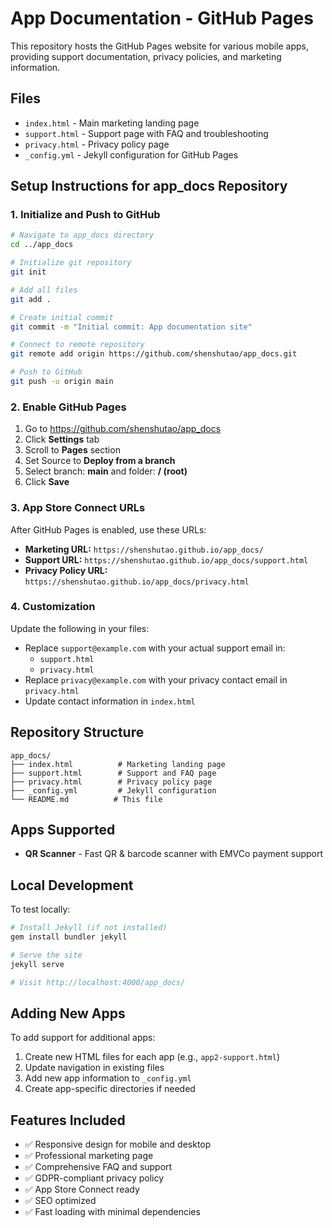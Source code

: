 # App Documentation - GitHub Pages

This repository hosts the GitHub Pages website for various mobile apps, providing support documentation, privacy policies, and marketing information.

## Files

- `index.html` - Main marketing landing page
- `support.html` - Support page with FAQ and troubleshooting
- `privacy.html` - Privacy policy page
- `_config.yml` - Jekyll configuration for GitHub Pages

## Setup Instructions for app_docs Repository

### 1. Initialize and Push to GitHub

```bash
# Navigate to app_docs directory
cd ../app_docs

# Initialize git repository
git init

# Add all files
git add .

# Create initial commit
git commit -m "Initial commit: App documentation site"

# Connect to remote repository
git remote add origin https://github.com/shenshutao/app_docs.git

# Push to GitHub
git push -u origin main
```

### 2. Enable GitHub Pages

1. Go to https://github.com/shenshutao/app_docs
2. Click **Settings** tab
3. Scroll to **Pages** section
4. Set Source to **Deploy from a branch**
5. Select branch: **main** and folder: **/ (root)**
6. Click **Save**

### 3. App Store Connect URLs

After GitHub Pages is enabled, use these URLs:

- **Marketing URL:** `https://shenshutao.github.io/app_docs/`
- **Support URL:** `https://shenshutao.github.io/app_docs/support.html`
- **Privacy Policy URL:** `https://shenshutao.github.io/app_docs/privacy.html`

### 4. Customization

Update the following in your files:

- Replace `support@example.com` with your actual support email in:
  - `support.html`
  - `privacy.html`
- Replace `privacy@example.com` with your privacy contact email in `privacy.html`
- Update contact information in `index.html`

## Repository Structure

```
app_docs/
├── index.html          # Marketing landing page
├── support.html        # Support and FAQ page
├── privacy.html        # Privacy policy page
├── _config.yml         # Jekyll configuration
└── README.md          # This file
```

## Apps Supported

- **QR Scanner** - Fast QR & barcode scanner with EMVCo payment support

## Local Development

To test locally:

```bash
# Install Jekyll (if not installed)
gem install bundler jekyll

# Serve the site
jekyll serve

# Visit http://localhost:4000/app_docs/
```

## Adding New Apps

To add support for additional apps:

1. Create new HTML files for each app (e.g., `app2-support.html`)
2. Update navigation in existing files
3. Add new app information to `_config.yml`
4. Create app-specific directories if needed

## Features Included

- ✅ Responsive design for mobile and desktop
- ✅ Professional marketing page
- ✅ Comprehensive FAQ and support
- ✅ GDPR-compliant privacy policy
- ✅ App Store Connect ready
- ✅ SEO optimized
- ✅ Fast loading with minimal dependencies
